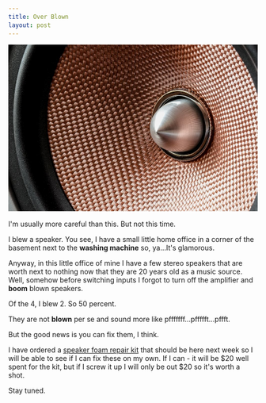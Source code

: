 ```yaml
---
title: Over Blown
layout: post
---
```


![blown](/images/blown.jpg)

I'm usually more careful than this. But not this time. 

I blew a speaker. You see, I have a small little home office in a corner of the
basement next to the **washing machine** so, ya...It's glamorous. 

Anyway, in this little office of mine I have a few stereo speakers that are worth next to nothing now that they are
20 years old as a music source. Well, somehow before switching inputs I forgot to turn off the amplifier and **boom**
blown speakers. 

Of the 4, I blew 2. So 50 percent. 

They are not **blown** per se and sound more like pfffffff...pffffft...pffft. 

But the good news is you can fix them, I think. 

I have ordered a [speaker foam repair kit](https://amzn.to/2RJSyux) that should be here next week so I will be able
to see if I can fix these on my own. If I can - it will be $20 well spent for the  kit, but if I screw it up I will
only be out $20 so it's worth a shot. 

Stay tuned. 
